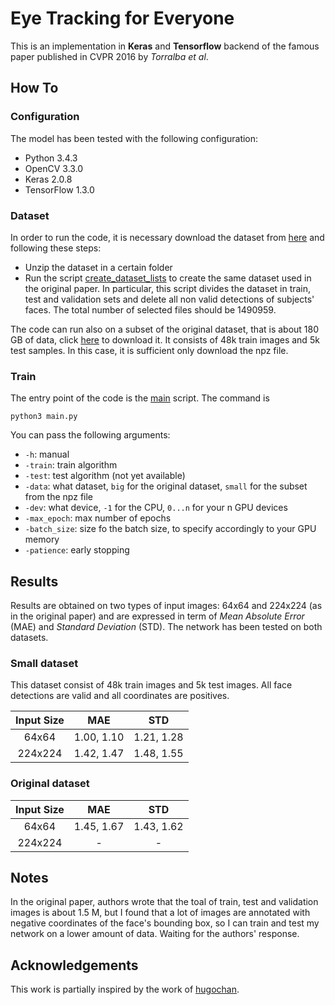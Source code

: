 # Eye Tracking for Everyone
This is an implementation in **Keras** and **Tensorflow** backend  of the famous paper published in CVPR 2016 by *Torralba et al*.

## How To
### Configuration
The model has been tested with the following configuration:
- Python 3.4.3
- OpenCV 3.3.0
- Keras 2.0.8
- TensorFlow 1.3.0

### Dataset
In order to run the code, it is necessary download the dataset from [here](http://gazecapture.csail.mit.edu/) and following these steps:
- Unzip the dataset in a certain folder
- Run the script [create_dataset_lists](create_dataset_lists.py) to create the same dataset used in the original paper. In particular, this script divides the dataset in train, test and validation sets and delete all non valid detections of subjects' faces. The total number of selected files should be 1490959.

The code can run also on a subset of the original dataset, that is about 180 GB of data, click [here](http://hugochan.net/download/eye_tracker_train_and_val.npz) to download it. It consists of 48k train images and 5k test samples. In this case, it is sufficient only download the npz file.

### Train
The entry point of the code is the [main](main.py) script. 
The command is
```
python3 main.py
```
You can pass the following arguments:
- ```-h```: manual
- ```-train```: train algorithm
- ```-test```: test algorithm (not yet available)
- ```-data```: what dataset, ```big``` for the original dataset, ```small``` for the subset from the npz file
- ```-dev```: what device, ```-1``` for the CPU, ```0...n``` for your n GPU devices
- ```-max_epoch```: max number of epochs
- ```-batch_size```: size fo the batch size, to specify accordingly to your GPU memory
- ```-patience```: early stopping

## Results
Results are obtained on two types of input images: 64x64 and 224x224 (as in the original paper) and are expressed in term of *Mean Absolute Error* (MAE) and *Standard Deviation* (STD). The network has been tested on both datasets.

### Small dataset 
This dataset consist of 48k train images and 5k test images. All face detections are valid and all coordinates are positives.

| Input Size   | MAE            | STD           |
| :---:         |     :---:         |             :---: |
|64x64         | 1.00, 1.10        | 1.21, 1.28       |
|224x224       | 1.42, 1.47        | 1.48, 1.55       |

### Original dataset

| Input Size   | MAE            | STD           |
| :---:         |     :---:     |          :---: |
|64x64         | 1.45, 1.67     | 1.43, 1.62    |
|224x224       | -              | -             |

## Notes
In the original paper, authors wrote that the toal of train, test and validation images is about 1.5 M, but I found that a lot of images are annotated with negative coordinates of the face's bounding box, so I can train and test my network on a lower amount of data. Waiting for the authors' response.

## Acknowledgements
This work is partially inspired by the work of [hugochan](https://github.com/hugochan).

